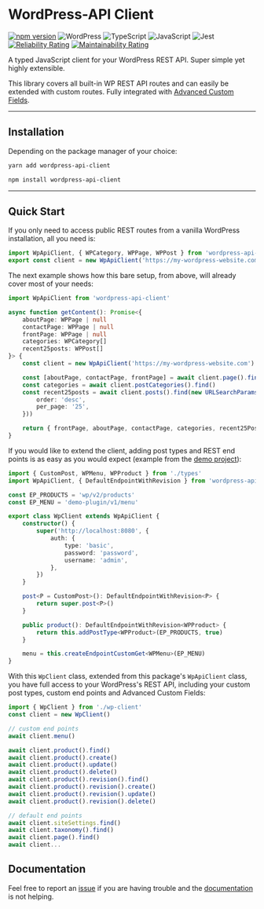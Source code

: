 # WordPress-API Client

[![npm version](https://badge.fury.io/js/wordpress-api-client.svg)](https://badge.fury.io/js/wordpress-api-client)
 ![WordPress](https://img.shields.io/badge/WordPress-%23117AC9.svg?style=flat&logo=WordPress&logoColor=white)
 ![TypeScript](https://img.shields.io/badge/typescript-%23007ACC.svg?style=flat&logo=typescript&logoColor=white)
 ![JavaScript](https://img.shields.io/badge/javascript-%23323330.svg?style=flat&logo=javascript&logoColor=%23F7DF1E)
 ![Jest](https://img.shields.io/badge/-jest-%23C21325?style=flat&logo=jest&color=f07)
[![Reliability Rating](https://sonarcloud.io/api/project_badges/measure?project=dkress59_wordpress-api-client&metric=reliability_rating)](https://sonarcloud.io/summary/new_code?id=dkress59_wordpress-api-client)
[![Maintainability Rating](https://sonarcloud.io/api/project_badges/measure?project=dkress59_wordpress-api-client&metric=sqale_rating)](https://sonarcloud.io/summary/new_code?id=dkress59_wordpress-api-client)
<!-- [![Coverage](https://sonarcloud.io/api/project_badges/measure?project=dkress59_wordpress-api-client&metric=coverage)](https://sonarcloud.io/summary/new_code?id=dkress59_wordpress-api-client)
[![Duplicated Lines (%)](https://sonarcloud.io/api/project_badges/measure?project=dkress59_wordpress-api-client&metric=duplicated_lines_density)](https://sonarcloud.io/summary/new_code?id=dkress59_wordpress-api-client)
[![Technical Debt](https://sonarcloud.io/api/project_badges/measure?project=dkress59_wordpress-api-client&metric=sqale_index)](https://sonarcloud.io/summary/new_code?id=dkress59_wordpress-api-client)
[![Code Smells](https://sonarcloud.io/api/project_badges/measure?project=dkress59_wordpress-api-client&metric=code_smells)](https://sonarcloud.io/summary/new_code?id=dkress59_wordpress-api-client)
[![Bugs](https://sonarcloud.io/api/project_badges/measure?project=dkress59_wordpress-api-client&metric=bugs)](https://sonarcloud.io/summary/new_code?id=dkress59_wordpress-api-client) -->

A typed JavaScript client for your WordPress REST API. Super simple yet highly extensible.

This library covers all built-in WP REST API routes and can easily be extended
with custom routes. Fully integrated with [Advanced Custom Fields](https://advancedcustomfields.com).

---

## Installation

Depending on the package manager of your choice:

```bash
yarn add wordpress-api-client
```

```bash
npm install wordpress-api-client
```

---

## Quick Start

If you only need to access public REST routes from a vanilla WordPress installation,
all you need is:

```typescript
import WpApiClient, { WPCategory, WPPage, WPPost } from 'wordpress-api-client'
export const client = new WpApiClient('https://my-wordpress-website.com')
```

The next example shows how this bare setup, from above, will already cover most
of your needs:

```typescript
import WpApiClient from 'wordpress-api-client'

async function getContent(): Promise<{
    aboutPage: WPPage | null
    contactPage: WPPage | null
    frontPage: WPPage | null
    categories: WPCategory[]
    recent25posts: WPPost[]
}> {
    const client = new WpApiClient('https://my-wordpress-website.com')

    const [aboutPage, contactPage, frontPage] = await client.page().find(12, 23, 34)
    const categories = await client.postCategories().find()
    const recent25posts = await client.posts().find(new URLSearchParams({
        order: 'desc',
        per_page: '25',
    }))

    return { frontPage, aboutPage, contactPage, categories, recent25Posts }
}
```

If you would like to extend the client, adding post types and REST end points is
as easy as you would expect (example from the [demo project](https://github.com/dkress59/wordpress-api-client/tree/demo)):

```typescript
import { CustomPost, WPMenu, WPProduct } from './types'
import WpApiClient, { DefaultEndpointWithRevision } from 'wordpress-api-client'

const EP_PRODUCTS = 'wp/v2/products'
const EP_MENU = 'demo-plugin/v1/menu'

export class WpClient extends WpApiClient {
    constructor() {
        super('http://localhost:8080', {
            auth: {
                type: 'basic',
                password: 'password',
                username: 'admin',
            },
        })
    }

    post<P = CustomPost>(): DefaultEndpointWithRevision<P> {
        return super.post<P>()
    }

    public product(): DefaultEndpointWithRevision<WPProduct> {
        return this.addPostType<WPProduct>(EP_PRODUCTS, true)
    }

    menu = this.createEndpointCustomGet<WPMenu>(EP_MENU)
}
```

With this `WpClient` class, extended from this package's `WpApiClient` class, you have full access to your WordPress's REST API, including your custom post types, custom end points and Advanced Custom Fields:

```ts
import { WpClient } from './wp-client'
const client = new WpClient()

// custom end points
await client.menu()

await client.product().find()
await client.product().create()
await client.product().update()
await client.product().delete()
await client.product().revision().find()
await client.product().revision().create()
await client.product().revision().update()
await client.product().revision().delete()

// default end points
await client.siteSettings.find()
await client.taxonomy().find()
await client.page().find()
await client...

```

## Documentation

Feel free to report an [issue](https://github.com/dkress59/wordpress-api-client/issues)
if you are having trouble and the [documentation](https://dkress59.github.io/wordpress-api-client/)
is not helping.
